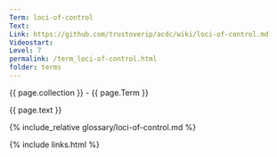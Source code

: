 ```yaml
---
Term: loci-of-control
Text: 
Link: https://github.com/trustoverip/acdc/wiki/loci-of-control.md
Videostart: 
Level: 7
permalink: /term_loci-of-control.html
folder: terms
---
```


{{ page.collection }} - {{ page.Term }}

   {{ page.text }}

{% include_relative glossary/loci-of-control.md %}

 {% include links.html %} 
